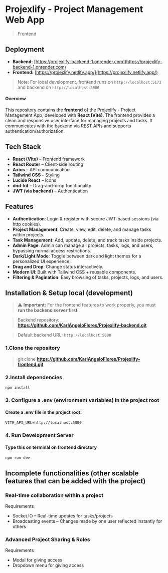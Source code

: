 # Projexlify - Project Management Web App
> Frontend

## Deployment
- **Backend:** [https://projexlify-backend-1.onrender.com](https://projexlify-backend-1.onrender.com)
- **Frontend:** [https://projexlify.netlify.app/](https://projexlify.netlify.app/)

> Note: For local development, frontend runs on `http://localhost:5173` and backend on `http://localhost:5000`.

#### Overview
This repository contains the **frontend** of the Projexlify - Project Management App, developed with **React (Vite)**. The frontend provides a clean and responsive user interface for managing projects and tasks. It communicates with the backend via REST APIs and supports authentication/authorization.

## Tech Stack
- **React (Vite)** – Frontend framework  
- **React Router** – Client-side routing  
- **Axios** – API communication  
- **Tailwind CSS** – Styling  
- **Lucide React** – Icons  
- **dnd-kit** – Drag-and-drop functionality  
- **JWT (via backend)** – Authentication

## Features
- **Authentication**: Login & register with secure JWT-based sessions (via http cookies).
- **Project Management**: Create, view, edit, delete, and manage tasks within projects.
- **Task Management**: Add, update, delete, and track tasks inside projects.
- **Admin Page**: Admin can manage all projects, tasks, logs, and users, bypassing normal access restrictions.
- **Dark/Light Mode**: Toggle between dark and light themes for a personalized UI experience.
- **Drag and Drop**: Change status interactively.
- **Modern UI**: Built with Tailwind CSS + reusable components.
- **Filtering & Pagination**: Easy browsing of tasks, projects, logs, and users.

## Installation & Setup local (development)
> ⚠️ **Important:** For the frontend features to work properly, you must **run the backend server first**.  

> Backend repository: **https://github.com/KarlAngeloFlores/Projexlify-backend.git**

> Default backend URL: `http://localhost:5000`

### 1.Clone the repository
> git clone **https://github.com/KarlAngeloFlores/Projexlify-frontend.git**

### 2.Install dependencies
``` 
npm install
```

### 3. Configure a .env (environment variables) in the project root
#### Create a **.env** file in the project root:
```
VITE_API_URL=http://localhost:5000
```
### 4. Run Development Server
#### Type this on terminal on frontend directory    
```
npm run dev
```

## Incomplete functionalities (other scalable features that can be added with the project)
### Real-time collaboration within a project
Requirements
- Socket.IO – Real-time updates for tasks/projects
- Broadcasting events – Changes made by one user reflected instantly for others

### Advanced Project Sharing & Roles
Requirements
- Modal for giving access
- Dropdown menu for giving access
